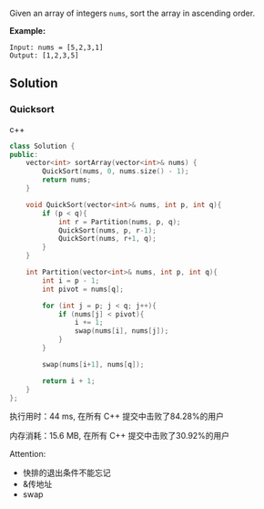 Given an array of integers `nums`, sort the array in ascending order.

 **Example:**

```
Input: nums = [5,2,3,1]
Output: [1,2,3,5]
```

## Solution
### Quicksort

c++

```c++
class Solution {
public:
    vector<int> sortArray(vector<int>& nums) {
        QuickSort(nums, 0, nums.size() - 1);
        return nums;
    }

    void QuickSort(vector<int>& nums, int p, int q){
        if (p < q){
            int r = Partition(nums, p, q);
            QuickSort(nums, p, r-1);
            QuickSort(nums, r+1, q);
        }
    }

    int Partition(vector<int>& nums, int p, int q){
        int i = p - 1;
        int pivot = nums[q];

        for (int j = p; j < q; j++){
            if (nums[j] < pivot){
                i += 1;
                swap(nums[i], nums[j]);
            }
        }

        swap(nums[i+1], nums[q]);

        return i + 1;
    }
};

```

执行用时：44 ms, 在所有 C++ 提交中击败了84.28%的用户

内存消耗：15.6 MB, 在所有 C++ 提交中击败了30.92%的用户

Attention:

- 快排的退出条件不能忘记
- &传地址
- swap